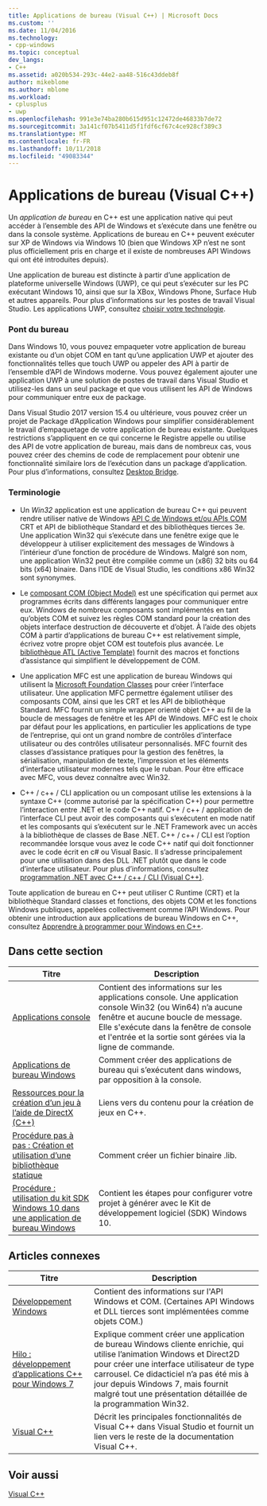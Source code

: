 ```yaml
---
title: Applications de bureau (Visual C++) | Microsoft Docs
ms.custom: ''
ms.date: 11/04/2016
ms.technology:
- cpp-windows
ms.topic: conceptual
dev_langs:
- C++
ms.assetid: a020b534-293c-44e2-aa48-516c43ddeb8f
author: mikeblome
ms.author: mblome
ms.workload:
- cplusplus
- uwp
ms.openlocfilehash: 991e3e74ba280b615d951c12472de46833b7de72
ms.sourcegitcommit: 3a141cf07b5411d5f1fdf6cf67c4ce928cf389c3
ms.translationtype: MT
ms.contentlocale: fr-FR
ms.lasthandoff: 10/11/2018
ms.locfileid: "49083344"
---
```

# <a name="desktop-applications-visual-c"></a>Applications de bureau (Visual C++)

Un *application de bureau* en C++ est une application native qui peut accéder à l’ensemble des API de Windows et s’exécute dans une fenêtre ou dans la console système. Applications de bureau en C++ peuvent exécuter sur XP de Windows via Windows 10 (bien que Windows XP n’est ne sont plus officiellement pris en charge et il existe de nombreuses API Windows qui ont été introduites depuis).

Une application de bureau est distincte à partir d’une application de plateforme universelle Windows (UWP), ce qui peut s’exécuter sur les PC exécutant Windows 10, ainsi que sur la XBox, Windows Phone, Surface Hub et autres appareils. Pour plus d’informations sur les postes de travail Visual Studio. Les applications UWP, consultez [choisir votre technologie](https://msdn.microsoft.com/library/windows/desktop/dn614993).


### <a name="desktop-bridge"></a>Pont du bureau

Dans Windows 10, vous pouvez empaqueter votre application de bureau existante ou d’un objet COM en tant qu’une application UWP et ajouter des fonctionnalités telles que touch UWP ou appeler des API à partir de l’ensemble d’API de Windows moderne. Vous pouvez également ajouter une application UWP à une solution de postes de travail dans Visual Studio et utilisez-les dans un seul package et que vous utilisent les API de Windows pour communiquer entre eux de package.

Dans Visual Studio 2017 version 15.4 ou ultérieure, vous pouvez créer un projet de Package d’Application Windows pour simplifier considérablement le travail d’empaquetage de votre application de bureau existante. Quelques restrictions s’appliquent en ce qui concerne le Registre appelle ou utilise des API de votre application de bureau, mais dans de nombreux cas, vous pouvez créer des chemins de code de remplacement pour obtenir une fonctionnalité similaire lors de l’exécution dans un package d’application. Pour plus d’informations, consultez [Desktop Bridge](/windows-uwp/porting/desktop-to-uwp-root).

### <a name="terminology"></a>Terminologie

- Un *Win32* application est une application de bureau C++ qui peuvent rendre utiliser native de Windows [API C de Windows et/ou APIs COM](https://msdn.microsoft.com/library/windows/desktop/ff818516) CRT et API de bibliothèque Standard et des bibliothèques tierces 3e. Une application Win32 qui s’exécute dans une fenêtre exige que le développeur à utiliser explicitement des messages de Windows à l’intérieur d’une fonction de procédure de Windows. Malgré son nom, une application Win32 peut être compilée comme un (x86) 32 bits ou 64 bits (x64) binaire. Dans l’IDE de Visual Studio, les conditions x86 Win32 sont synonymes.

- Le [composant COM (Object Model)](/windows/desktop/com/the-component-object-model) est une spécification qui permet aux programmes écrits dans différents langages pour communiquer entre eux. Windows de nombreux composants sont implémentés en tant qu’objets COM et suivez les règles COM standard pour la création des objets interface destruction de découverte et d’objet.  À l’aide des objets COM à partir d’applications de bureau C++ est relativement simple, écrivez votre propre objet COM est toutefois plus avancée. Le [bibliothèque ATL (Active Template)](../atl/atl-com-desktop-components.md) fournit des macros et fonctions d’assistance qui simplifient le développement de COM.

- Une application MFC est une application de bureau Windows qui utilisent la [Microsoft Foundation Classes](../mfc/mfc-desktop-applications.md) pour créer l’interface utilisateur. Une application MFC permettre également utiliser des composants COM, ainsi que les CRT et les API de bibliothèque Standard. MFC fournit un simple wrapper orienté objet C++ au fil de la boucle de messages de fenêtre et les API de Windows. MFC est le choix par défaut pour les applications, en particulier les applications de type de l’entreprise, qui ont un grand nombre de contrôles d’interface utilisateur ou des contrôles utilisateur personnalisés. MFC fournit des classes d’assistance pratiques pour la gestion des fenêtres, la sérialisation, manipulation de texte, l’impression et les éléments d’interface utilisateur modernes tels que le ruban. Pour être efficace avec MFC, vous devez connaître avec Win32.

- C++ / c++ / CLI application ou un composant utilise les extensions à la syntaxe C++ (comme autorisé par la spécification C++) pour permettre l’interaction entre .NET et le code C++ natif.  C++ / c++ / application de l’interface CLI peut avoir des composants qui s’exécutent en mode natif et les composants qui s’exécutent sur le .NET Framework avec un accès à la bibliothèque de classes de Base .NET. C++ / c++ / CLI est l’option recommandée lorsque vous avez le code C++ natif qui doit fonctionner avec le code écrit en c# ou Visual Basic. Il s’adresse principalement pour une utilisation dans des DLL .NET plutôt que dans le code d’interface utilisateur. Pour plus d’informations, consultez [programmation .NET avec C++ / c++ / CLI (Visual C++)](../dotnet/dotnet-programming-with-cpp-cli-visual-cpp.md).

Toute application de bureau en C++ peut utiliser C Runtime (CRT) et la bibliothèque Standard classes et fonctions, des objets COM et les fonctions Windows publiques, appelées collectivement comme l’API Windows. Pour obtenir une introduction aux applications de bureau Windows en C++, consultez [Apprendre à programmer pour Windows en C++](http://go.microsoft.com/fwlink/p/?LinkId=262281).

## <a name="in-this-section"></a>Dans cette section

|Titre|Description|
|-----------|-----------------|
|[Applications console](../windows/console-applications-in-visual-cpp.md)|Contient des informations sur les applications console. Une application console Win32 (ou Win64) n’a aucune fenêtre et aucune boucle de message. Elle s'exécute dans la fenêtre de console et l'entrée et la sortie sont gérées via la ligne de commande.|
|[Applications de bureau Windows](../windows/windows-desktop-applications-cpp.md)|Comment créer des applications de bureau qui s’exécutent dans windows, par opposition à la console.|
|[Ressources pour la création d’un jeu à l’aide de DirectX (C++)](../windows/resources-for-creating-a-game-using-directx.md)|Liens vers du contenu pour la création de jeux en C++.|
|[Procédure pas à pas : Création et utilisation d’une bibliothèque statique](../windows/walkthrough-creating-and-using-a-static-library-cpp.md)|Comment créer un fichier binaire .lib.|
|[Procédure : utilisation du kit SDK Windows 10 dans une application de bureau Windows](../windows/how-to-use-the-windows-10-sdk-in-a-windows-desktop-application.md)|Contient les étapes pour configurer votre projet à générer avec le Kit de développement logiciel (SDK) Windows 10.|

## <a name="related-articles"></a>Articles connexes

|Titre|Description|
|-----------|-----------------|
|[Développement Windows](http://go.microsoft.com/fwlink/p/?LinkId=262282)|Contient des informations sur l'API Windows et COM. (Certaines API Windows et DLL tierces sont implémentées comme objets COM.)|
|[Hilo : développement d’applications C++ pour Windows 7](http://go.microsoft.com/fwlink/p/?LinkId=262284)|Explique comment créer une application de bureau Windows cliente enrichie, qui utilise l’animation Windows et Direct2D pour créer une interface utilisateur de type carrousel.  Ce didacticiel n’a pas été mis à jour depuis Windows 7, mais fournit malgré tout une présentation détaillée de la programmation Win32.|
|[Visual C++](../visual-cpp-in-visual-studio.md)|Décrit les principales fonctionnalités de Visual C++ dans Visual Studio et fournit un lien vers le reste de la documentation Visual C++.|

## <a name="see-also"></a>Voir aussi

[Visual C++](../visual-cpp-in-visual-studio.md)